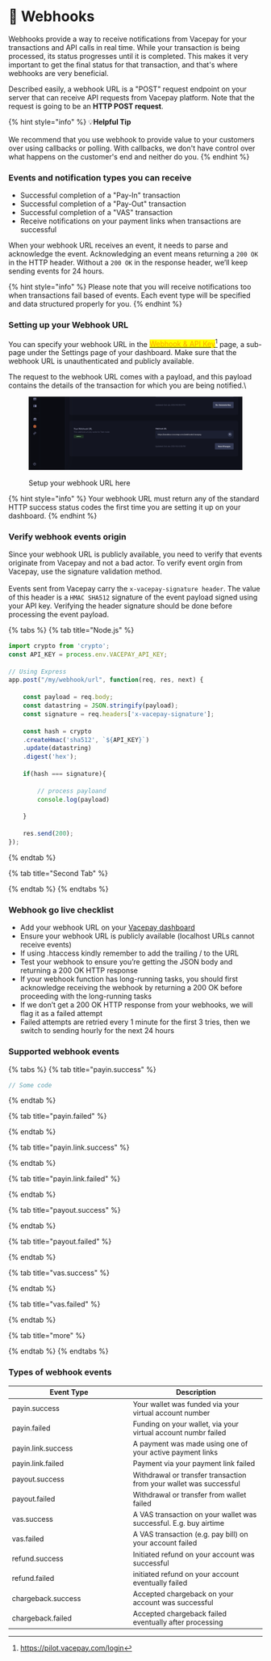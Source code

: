 # 🧀 Webhooks

Webhooks provide a way to receive notifications from Vacepay for your transactions and API calls in real time. While your transaction is being processed, its status progresses until it is completed. This makes it very important to get the final status for that transaction, and that's where webhooks are very beneficial.

Described easily, a webhook URL is a "POST" request endpoint on your server that can receive API requests from Vacepay platform. Note that the request is going to be an **HTTP POST request**.

{% hint style="info" %}
💡**Helpful Tip**\
\
We recommend that you use webhook to provide value to your customers over using callbacks or polling. With callbacks, we don't have control over what happens on the customer's end and neither do you.
{% endhint %}

### Events and notification types you can receive

* Successful completion of a "Pay-In" transaction
* Successful completion of a "Pay-Out" transaction
* Successful completion of a "VAS" transaction
* Receive notifications on your payment links when transactions are successful

When your webhook URL receives an event, it needs to parse and acknowledge the event. Acknowledging an event means returning a `200 OK` in the HTTP header. Without a `200 OK` in the response header, we’ll keep sending events for 24 hours.

{% hint style="info" %}
Please note that you will receive notifications too when transactions fail based of events. Each event type will be specified and data structured properly for you.
{% endhint %}

### Setting up your Webhook URL

You can specify your webhook URL in the [<mark style="color:orange;">Webhook & API Key</mark>](#user-content-fn-1)[^1] page, a sub-page under the Settings page of your dashboard. Make sure that the webhook URL is unauthenticated and publicly available.

The request to the webhook URL comes with a payload, and this payload contains the details of the transaction for which you are being notified.\


<figure><img src="../.gitbook/assets/Screenshot 2024-01-07 at 5.38.40 PM.png" alt=""><figcaption><p>Setup your webhook URL here</p></figcaption></figure>

{% hint style="info" %}
Your webhook URL must return any of the standard HTTP success status codes the first time you are setting it up on your dashboard.
{% endhint %}

### Verify webhook events origin

Since your webhook URL is publicly available, you need to verify that events originate from Vacepay and not a bad actor. To verify event orgin from Vacepay, use the signature validation method.\
\
Events sent from Vacepay carry the `x-vacepay-signature header`. The value of this header is a `HMAC SHA512` signature of the event payload signed using your API key. Verifying the header signature should be done before processing the event payload.

{% tabs %}
{% tab title="Node.js" %}
```typescript
import crypto from 'crypto';
const API_KEY = process.env.VACEPAY_API_KEY;

// Using Express
app.post("/my/webhook/url", function(req, res, next) {
    
    const payload = req.body;
    const datastring = JSON.stringify(payload);
    const signature = req.headers['x-vacepay-signature'];

    const hash = crypto
    .createHmac('sha512', `${API_KEY}`)
    .update(datastring)
    .digest('hex');

    if(hash === signature){
    
        // process payloand
        console.log(payload)
    
    }
    
    res.send(200);
});

```
{% endtab %}

{% tab title="Second Tab" %}

{% endtab %}
{% endtabs %}

### Webhook go live checklist

* Add your webhook URL on your [Vacepay dashboard](https://pilot.vacepay.com)
* Ensure your webhook URL is publicly available (localhost URLs cannot receive events)
* If using .htaccess kindly remember to add the trailing / to the URL
* Test your webhook to ensure you’re getting the JSON body and returning a 200 OK HTTP response
* If your webhook function has long-running tasks, you should first acknowledge receiving the webhook by returning a 200 OK before proceeding with the long-running tasks
* If we don’t get a 200 OK HTTP response from your webhooks, we will flag it as a failed attempt
* Failed attempts are retried every 1 minute for the first 3 tries, then we switch to sending hourly for the next 24 hours

### Supported webhook events

{% tabs %}
{% tab title="payin.success" %}
```javascript
// Some code
```
{% endtab %}

{% tab title="payin.failed" %}

{% endtab %}

{% tab title="payin.link.success" %}

{% endtab %}

{% tab title="payin.link.failed" %}

{% endtab %}

{% tab title="payout.success" %}

{% endtab %}

{% tab title="payout.failed" %}

{% endtab %}

{% tab title="vas.success" %}

{% endtab %}

{% tab title="vas.failed" %}

{% endtab %}

{% tab title="more" %}

{% endtab %}
{% endtabs %}

### Types of webhook events

<table><thead><tr><th width="226">Event Type</th><th>Description</th></tr></thead><tbody><tr><td>payin.success</td><td>Your wallet was funded via your virtual account number</td></tr><tr><td>payin.failed</td><td>Funding on your wallet, via your virtual account numbr failed</td></tr><tr><td>payin.link.success</td><td>A payment was made using one of your active payment links</td></tr><tr><td>payin.link.failed</td><td>Payment via your payment link failed</td></tr><tr><td>payout.success</td><td>Withdrawal or transfer transaction from your wallet was successful</td></tr><tr><td>payout.failed</td><td>Withdrawal or transfer from wallet failed</td></tr><tr><td>vas.success</td><td>A VAS transaction on your wallet was successful. E.g. buy airtime</td></tr><tr><td>vas.failed</td><td>A VAS transaction (e.g. pay bill) on your account failed</td></tr><tr><td>refund.success</td><td>Initiated refund on your account was successful</td></tr><tr><td>refund.failed</td><td>initiated refund on your account eventually failed</td></tr><tr><td>chargeback.success</td><td>Accepted chargeback on your account was successful</td></tr><tr><td>chargeback.failed</td><td>Accepted chargeback failed eventually after processing</td></tr></tbody></table>



[^1]: https://pilot.vacepay.com/login
